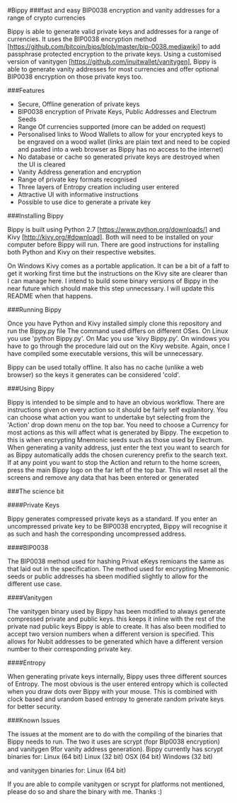 #Bippy 
###fast and easy BIP0038 encryption and vanity addresses for a range of crypto currencies

Bippy is able to generate valid private keys and addresses for a range of currencies. It uses the BIP0038 encryption method [https://github.com/bitcoin/bips/blob/master/bip-0038.mediawiki] to add passphrase protected encryption to the private keys. Using a customised version of vanitygen [https://github.com/inuitwallet/vanitygen], Bippy is able to generate vanity addresses for most currencies and offer optional BIP0038 encryption on those private keys too.

###Features

  - Secure, Offline generation of private keys
  - BIP0038 encryption of Private Keys, Public Addresses and Electrum Seeds
  - Range Of currencies supported (more can be added on request)
  - Personalised links to Wood Wallets to allow for your encrypted keys to be engraved on a wood wallet (links are plain text and need to be copied and pasted into a web browser as Bippy has no access to the internet)
  - No database or cache so generated private keys are destroyed when the UI is cleared
  - Vanity Address generation and encryption
  - Range of private key formats recognised
  - Three layers of Entropy creation including user entered
  - Attractive UI with informative instructions
  - Possible to use dice to generate a private key

###Installing Bippy

Bippy is built using Python 2.7 [https://www.python.org/downloads/] and Kivy [http://kivy.org/#download]. 
Both will need to be installed on your computer before Bippy will run. There are good instructions for installing both Python and Kivy on their respective websites. 

On Windows Kivy comes as a portable application. It can be a bit of a faff to get it working first time but the instructions on the Kivy site are clearer than I can manage here.
I intend to build some binary versions of Bippy in the near future which should make this step unnecessary. I will update this README when that happens.

###Running Bippy

Once you have Python and Kivy installed simply clone this repository and run the Bippy.py file
The command used differs on different OSes. On Linux you use 'python Bippy.py'. On Mac you use 'kivy Bippy.py'. On windows you have to go through the procedure laid out on the Kivy website. 
Again, once I have compiled some executable versions, this will be unnecessary.

Bippy can be used totally offline. It also has no cache (unlike a web browser) so the keys it generates can be considered 'cold'.

###Using Bippy

Bippy is intended to be simple and to have an obvious workflow. There are instructions given on every action so it should be fairly self explanitory. 
You can choose what action you want to undertake byt selecting from the 'Action' drop down menu on the top bar.
You need to choose a Currency for most actions as this will affect what is generated by Bippy. The excpetion to this is when encrypting Mnemonic seeds such as those used by Electrum.
When generating a vanity address, just enter the text you want to search for as Bippy automatically adds the chosen curerency prefix to the search text.
If at any point you want to stop the Action and return to the home screen, press the main Bippy logo on the far left of the top bar. This will reset all the screens and remove any data that has been entered or generated

###The science bit

####Private Keys

Bippy generates compressed private keys as a standard. If you enter an uncompressed private key to be BIP0038 encrypted, Bippy will recognise it as such and hash the corresponding uncompressed address.

####BIP0038

The BIP0038 method used for hashing Privat eKeys remioans the same as that laid out in the specification. The method used for encrypting Mnemonic seeds or public addresses ha sbeen modified slightly to allow for the different use case.

####Vanitygen

The vanitygen binary used by Bippy has been modified to always generate compressed private and public keys. this keeps it inline with the rest of the private nad public keys Bippy is able to create.
It has also been modified to accept two version numbers when a different version is specified. This allows for Nubit addresses to be generated which have a different version number to their corresponding private key.

####Entropy

When generating private keys internally, Bippy uses three different sources of Entropy. The most obvious is the user entered entropy which is collected when you draw dots over Bippy with your mouse. This is combined with clock based and urandom based entropy to generate random private keys for better security.


###Known Issues

The issues at the moment are to do with the compiling of the binaries that Bippy needs to run. The two it uses are scrypt (fopr BIp0038 encryption) and vanitygen 9for vanity address generation).
Bippy currently has scrypt binaries for:
Linux (64 bit)
Linux (32 bit)
OSX (64 bit)
Windows (32 bit)

and vanitygen binaries for:
Linux (64 bit)

If you are able to compile vanitygen or scrypt for platforms not mentioned, please do so and share the binary with me. Thanks :)
